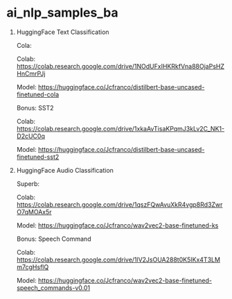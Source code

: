 # ai_nlp_samples_ba

1. HuggingFace Text Classification

    Cola: 
    
    Colab: https://colab.research.google.com/drive/1NOdUFxIHKRkfVna88OjaPsHZHnCmrPJj
    
    Model: https://huggingface.co/Jcfranco/distilbert-base-uncased-finetuned-cola

    Bonus: SST2
    
    Colab: https://colab.research.google.com/drive/1xkaAvTisaKPqmJ3kLv2C_NK1-D2cUC0q
    
    Model: https://huggingface.co/Jcfranco/distilbert-base-uncased-finetuned-sst2

2. HuggingFace Audio Classification

    Superb: 
    
    Colab: https://colab.research.google.com/drive/1qszFQwAvuXkR4vgp8Rd3ZwrO7qMOAx5r
    
    Model: https://huggingface.co/Jcfranco/wav2vec2-base-finetuned-ks

    Bonus: Speech Command
    
    Colab: https://colab.research.google.com/drive/1lV2JsOUA288t0K5IKx4T3LMm7cgHsflQ
    
    Model: https://huggingface.co/Jcfranco/wav2vec2-base-finetuned-speech_commands-v0.01
